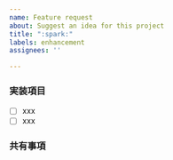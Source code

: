 ```yaml
---
name: Feature request
about: Suggest an idea for this project
title: ":spark:"
labels: enhancement
assignees: ''

---
```


### 実装項目
- [ ] xxx
- [ ] xxx

### 共有事項
